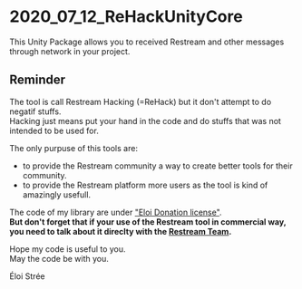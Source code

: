 # 2020_07_12_ReHackUnityCore
This Unity Package allows you to received Restream and other messages through network in your project.


## Reminder
The tool is call Restream Hacking (=ReHack) but it don't attempt to do negatif stuffs.  
Hacking just means put your hand in the code and do stuffs that was not intended to be used for.  

The only purpuse of this tools are:  
- to provide the Restream community a way to create better tools for their community.  
- to provide the Restream platform more users as the tool is kind of amazingly usefull.  

The code of my library are under ["Eloi Donation license"](https://eloistree.page.link/license).  
**But don't forget that if your use of the Restream tool in commercial way, you need to talk about it direclty with the [Restream Team](https://restream.io/).**  
  
Hope my code is useful to you.   
May the code be with you.    

Éloi Strée
